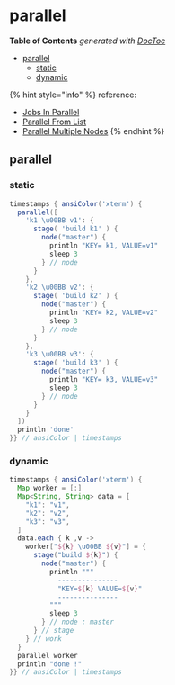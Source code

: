 # parallel

**Table of Contents** _generated with_ [_DocToc_](https://github.com/thlorenz/doctoc)

* [parallel](parallel.md#parallel)
  * [static](parallel.md#static)
  * [dynamic](parallel.md#dynamic)

{% hint style="info" %}
reference:

* [Jobs In Parallel](https://www.jenkins.io/doc/pipeline/examples/#jobs-in-parallel)
* [Parallel From List](https://www.jenkins.io/doc/pipeline/examples/#parallel-from-list)
* [Parallel Multiple Nodes](https://www.jenkins.io/doc/pipeline/examples/#parallel-multiple-nodes)
{% endhint %}

## parallel

### static

```groovy
timestamps { ansiColor('xterm') {
  parallel([
    'k1 \u00BB v1': {
      stage( 'build k1' ) {
        node("master") {
          println "KEY= k1, VALUE=v1"
          sleep 3
        } // node
      }
    },
    'k2 \u00BB v2': {
      stage( 'build k2' ) {
        node("master") {
          println "KEY= k2, VALUE=v2"
          sleep 3
        } // node
      }
    },
    'k3 \u00BB v3': {
      stage( 'build k3' ) {
        node("master") {
          println "KEY= k3, VALUE=v3"
          sleep 3
        } // node
      }
    }
  ])
  println 'done'
}} // ansiColor | timestamps
```

### dynamic

```groovy
timestamps { ansiColor('xterm') {
  Map worker = [:]
  Map<String, String> data = [
    "k1": "v1",
    "k2": "v2",
    "k3": "v3",
  ]
  data.each { k ,v ->
    worker["${k} \u00BB ${v}"] = {
      stage("build ${k}") {
        node("master") {
          println """
            ---------------
            "KEY=${k} VALUE=${v}"
            ---------------
          """
          sleep 3
        } // node : master
      } // stage
    } // work
  }
  parallel worker
  println "done !"
}} // ansiColor | timestamps
```

